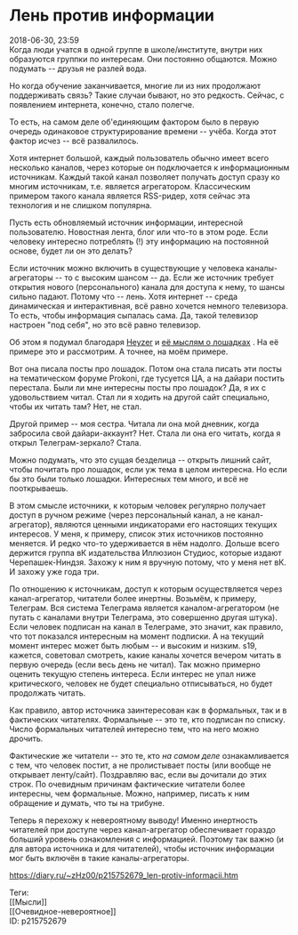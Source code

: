 Лень против информации
=======================

   
 2018-06-30, 23:59   
  Когда люди учатся в одной группе в школе/институте, внутри них образуются группки по интересам. Они постоянно общаются. Можно подумать -- друзья не разлей вода.   
   
 Но когда обучение заканчивается, многие ли из них продолжают поддерживать связь? Такие случаи бывают, но это редкость. Сейчас, с появлением интернета, конечно, стало полегче.   
   
 То есть, на самом деле об'единяющим фактором было в первую очередь одинаковое структурирование времени -- учёба. Когда этот фактор исчез -- всё развалилось.   
   
 Хотя интернет большой, каждый пользователь обычно имеет всего несколько каналов, через которые он подключается к информационным источникам. Каждый такой канал позволяет получать доступ сразу ко многим источникам, т.е. является агрегатором. Классическим примером такого канала является RSS-ридер, хотя сейчас эта технология и не слишком популярна.   
   
 Пусть есть обновляемый источник информации, интересной пользователю. Новостная лента, блог или что-то в этом роде. Если человеку интересно потреблять (!) эту информацию на постоянной основе, будет ли он это делать?   
   
 Если источник можно включить в существующие у человека каналы-агрегаторы -- то с высоким шансом -- да. Если же источник требует открытия нового (персонального) канала для доступа к нему, то шансы сильно падают. Потому что -- лень. Хотя интернет -- среда динамическая и интерактивная, всё равно хочется немного телевизора. То есть, чтобы информация сыпалась сама. Да, такой телевизор настроен "под себя", но это всё равно телевизор.   
   
 Об этом я подумал благодаря  [Heyzer](http://heyzero.diary.ru "Orca")  и  [её мыслям о лошадках](http://heyzero.diary.ru/p215751411.htm?from=0#733296107)  . На её примере это и рассмотрим. А точнее, на моём примере.   
   
 Вот она писала посты про лошадок. Потом она стала писать эти посты на тематическом форуме Prokoni, где тусуется ЦА, а на дайари постить перестала. Были ли мне интересны посты про лошадок? Да, я их с удовольствием читал. Стал ли я ходить на другой сайт специально, чтобы их читать там? Нет, не стал.   
   
 Другой пример -- моя сестра. Читала ли она мой дневник, когда забросила свой дайари-аккаунт? Нет. Стала ли она его читать, когда я открыл Телеграм-зеркало? Стала.   
   
 Можно подумать, что это сущая безделица -- открыть лишний сайт, чтобы почитать про лошадок, если уж тема в целом интересна. Но если бы это были только лошадки. Интересных тем много, и всё не пооткрываешь.   
   
 В этом смысле источники, к которым человек регулярно получает доступ в ручном режиме (через персональный канал, а не канал-агрегатор), являются ценными индикаторами его настоящих текущих интересов. У меня, к примеру, список этих источников постоянно меняется. И редко что-то удерживается в нём надолго. Дольше всего держится группа вК издательства Иллюзион Студиос, которые издают Черепашек-Ниндзя. Захожу к ним я вручную потому, что у меня нет вК. И захожу уже года три.   
   
 По отношению к источникам, доступ к которым осуществляется через канал-агрегатор, читатели более инертны. Возьмём, к примеру, Телеграм. Вся система Телеграма является каналом-агрегатором (не путать с каналами внутри Телеграма, это совершенно другая штука). Если человек подписан на канал в Телеграме, это значит, как правило, что тот показался интересным на момент подписки. А на текущий момент интерес может быть любым -- и высоким и низким. s19, кажется, советовал смотреть, какие каналы хочется вечером читать в первую очередь (если весь день не читал). Так можно примерно оценить текущую степень интереса. Если интерес не упал ниже критического, человек не будет специально отписываться, но будет продолжать читать.   
   
 Как правило, автор источника заинтересован как в формальных, так и в фактических читателях. Формальные -- это те, кто подписан по списку. Число формальных читателей интересно тем, что на него можно дрочить.   
   
 Фактические же читатели -- это те, кто  *на самом деле*  ознакамливается с тем, что человек постит, а не пролистывает посты (или вообще не открывает ленту/сайт). Поздравляю вас, если вы дочитали до этих строк. По очевидным причинам фактические читатели более интересны, чем формальные. Можно, например, писать к ним обращение и думать, что ты на трибуне.   
   
 Теперь я перехожу к невероятному выводу! Именно инертность читателей при доступе через канал-агрегатор обеспечивает гораздо больший уровень ознакомления с информацией. Поэтому так важно (и для автора источника и для читателей), чтобы источник информации мог быть включён в такие каналы-агрегаторы.   
    
 <https://diary.ru/~zHz00/p215752679_len-protiv-informacii.htm>   
   
 Теги:   
 [[Мысли]]   
 [[Очевидное-невероятное]]   
 ID: p215752679